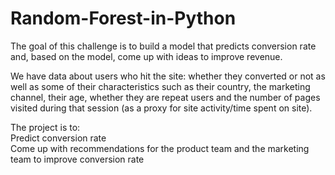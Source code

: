 # Random-Forest-in-Python
The goal of this challenge is to build a model that predicts conversion rate and, based on the model, come up with ideas to improve revenue.

We have data about users who hit the site: whether they converted or not as well as some of their characteristics such as their country, the marketing channel, their age, whether they are repeat users and the number of pages visited during that session (as a proxy for site activity/time spent on site).

The project is to:\
Predict conversion rate\
Come up with recommendations for the product team and the marketing team to improve conversion rate 
